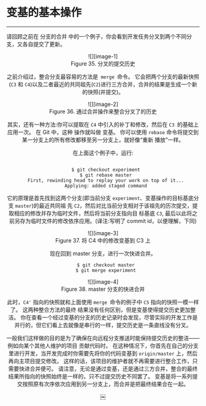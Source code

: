 # 变基的基本操作
---- 
请回顾之前在 分支的合并 中的一个例子，你会看到开发任务分叉到两个不同分支，又各自提交了更新。 


 <div align="center"> ![][image-1]

 <div align="center"> Figure 35. 分叉的提交历史
  
之前介绍过，整合分支最容易的方法是` merge `命令。 它会把两个分支的最新快照(`C3` 和 `C4`)以及二者最近的共同祖先(`C2`)进行三方合并，合并的结果是生成一个新的快照(并提交)。

 <div align="center"> ![][image-2]

 <div align="center"> Figure 36. 通过合并操作来整合分叉了的历史 


其实，还有一种方法:你可以提取在 `C4` 中引入的补丁和修改，然后在 `C3 `的基础上应用一次。 在 Git 中，这种 操作就叫做 变基。 你可以使用 `rebase` 命令将提交到某一分支上的所有修改都移至另一分支上，就好像“重新 播放”一样。 

在上面这个例子中，运行: 

	￼
	  $ git checkout experiment
	  $ git rebase master
	  First, rewinding head to replay your work on top of it...
	  Applying: added staged command

它的原理是首先找到这两个分支(即当前分支 `experiment`、变基操作的目标基底分支 `master`)的最近共同祖 先 `C2`，然后对比当前分支相对于该祖先的历次提交，提取相应的修改并存为临时文件，然后将当前分支指向目 标基底 `C3`, 最后以此将之前另存为临时文件的修改依序应用。(译注:写明了 commit id，以便理解，下同) 



 <div align="center"> ![][image-3]

 <div align="center"> Figure 37. 将 C4 中的修改变基到 C3 上 

现在回到 master 分支，进行一次快进合并。 

	
	  $ git checkout master
	  $ git merge experiment

 <div align="center"> ![][image-4]

 <div align="center"> Figure 38. master 分支的快进合并 


此时，`C4'` 指向的快照就和上面使用 `merge `命令的例子中 `C5` 指向的快照一模一样了。 这两种整合方法的最终 结果没有任何区别，但是变基使得提交历史更加整洁。 你在查看一个经过变基的分支的历史记录时会发现，尽管实际的开发工作是并行的，但它们看上去就像是串行的一样，提交历史是一条直线没有分叉。 


一般我们这样做的目的是为了确保在向远程分支推送时能保持提交历史的整洁——例如向某个其他人维护的项目 贡献代码时。 在这种情况下，你首先在自己的分支里进行开发，当开发完成时你需要先将你的代码变基到 `origin/master` 上，然后再向主项目提交修改。 这样的话，该项目的维护者就不再需要进行整合工作，只需要快进合并便可。 请注意，无论是通过变基，还是通过三方合并，整合的最终结果所指向的快照始终是一样的，只不过提交历史不同罢了。 变基是将一系列提交按照原有次序依次应用到另一分支上，而合并是把最终结果合在一起。 

￼ 



 


[image-1]:	../image/3/35.png
[image-2]:	../image/3/36.png
[image-3]:	../image/3/37.png
[image-4]:	../image/3/38.png